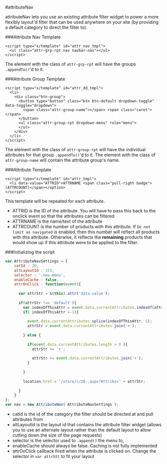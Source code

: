 #attributeNav

attributeNav lets you use an existing attribute filter widget to power a more flexibly layout'd filter that can be used anywhere on your site (by providing a default category to direct the filter to). 

###Attribute Nav Template

```
<script type="x/template" id="attr_nav_tmpl">
  <ul class="attr-grp-rpt nav navbar-nav"></ul>
</script>
```

The element with the class of `attr-grp-rpt` will have the groups `.appendTo()`'d to it.


###Attribute Group Template

```
<script type="x/template" id="attr_dd_tmpl">
  <li>
    <div class="btn-group">
      <button type="button" class="btn btn-default dropdown-toggle" data-toggle="dropdown">
        <span class="attr-group-name"></span> <span class="caret"></span>
      </button>
      <ul class="attr-group-rpt dropdown-menu" role="menu">
      </ul>
    </div>
  </li>
</script>
```

The element with the class of `attr-group-rpt` will have the individual attributes for that group `.appendTo()`'d to it. The element with the class of `attr-group-name` will contain the attribute group's name.

###Attribute Template

```
<script type="x/template" id="attr_tmpl">
  <li data-value="ATTRID">ATTRNAME <span class="pull-right badge">(ATTRCOUNT)</span></option>
</script>
```

This template will be repeated for each attribute. 
- ATTRID is the ID of the attribute. You will have to pass this back to the onclick event so that the attributes can be filtered
- ATTRNAME is the name/text of the attribute
- ATTRCOUNT is the number of products with this attribute. If `Do not limit as navigated` is enabled, then this number will reflect all products with this attribute. Otherwise, it reflects the **remaining** products that would show up if this attribute were to be applied to the filter.


###Initializing the script

```JavaScript
var AttributeNavSettings = {
	catId : 20,
	altLayoutId : 153,
	selector : '.nav-menu',
	enableCache : false,
	attrOnClick : function(event){
	  
	  var attrStr = $(this).attr('data-value');
	  
	  if(attrStr !== 'default'){
	    var indexOfThisAttr = event.data.currentAttributes.indexOf(attrStr);
	    if( indexOfThisAttr >-1){
	      
	      event.data.currentAttributes.splice(indexOfThisAttr, 1);
	      attrStr = event.data.currentAttributes.join('+');
	      
	    } else {
	      
	      if(event.data.currentAttributes.length > 0 ){
	        attrStr += '+';
	        
	        attrStr += event.data.currentAttributes.join('+');
	      }
	      
	    }
	    
	    location.href = '/store/c/20-.aspx?Attribs=' + attrStr;  
	    
	  }
	}
};
var nav = new AttributeNav( AttributeNavSettings );
```

- catId is the id of the category the filter should be directed at and pull attributes from
- altLayoutId is the layout id that contains the attribute filter widget (allows you to use an alternate layout rather than the default layout to allow cutting down the size of the page requests)
- selector is the selector used to `.append()` the menu to,
- enableCache should always be false. Caching is not fully implemented
- attrOnClick callback fired when the attribute is clicked on. Change the selector in `var attrStt` to fit your layout